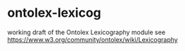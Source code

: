 # ontolex-lexicog
working draft of the Ontolex Lexicography module
see https://www.w3.org/community/ontolex/wiki/Lexicography
